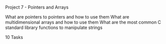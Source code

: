 Project 7 - Pointers and Arrays

What are pointers to pointers and how to use them
What are multidimensional arrays and how to use them
What are the most common C standard library functions to manipulate strings

10 Tasks
